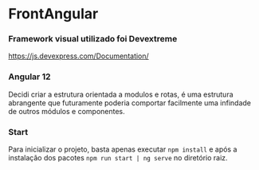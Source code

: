 # FrontAngular

### Framework visual utilizado foi Devextreme
https://js.devexpress.com/Documentation/

### Angular 12
Decidi criar a estrutura orientada a modulos e rotas, é uma estrutura abrangente que futuramente poderia comportar facilmente uma infindade de outros módulos e componentes.

### Start
Para inicializar o projeto, basta apenas executar ``npm install`` e após a instalação dos pacotes ``npm run start | ng serve``  no diretório raiz.
